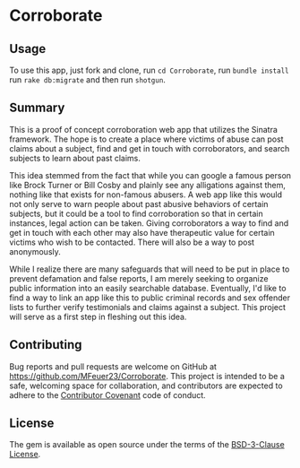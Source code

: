 # Corroborate

## Usage

To use this app, just fork and clone, run `cd Corroborate`, run `bundle install` run `rake db:migrate` and then run `shotgun`. 

## Summary

This is a proof of concept corroboration web app that utilizes the Sinatra framework. The hope is to create a place where victims of abuse can post claims about a subject, find and get in touch with corroborators, and search subjects to learn about past claims. 

 This idea stemmed from the fact that while you can google a famous person like Brock Turner or Bill Cosby and plainly see any alligations against them, nothing like that exists for non-famous abusers. A web app like this would not only serve to warn people about past abusive behaviors of certain subjects, but it could be a tool to find corroboration so that in certain instances, legal action can be taken. Giving corroborators a way to find and get in touch with each other may also have therapeutic value for certain victims who wish to be contacted. There will also be a way to post anonymously. 

While I realize there are many safeguards that will need to be put in place to prevent defamation and false reports, I am merely seeking to organize public information into an easily searchable database. Eventually, I'd like to find a way to link an app like this to public criminal records and sex offender lists to further verify testimonials and claims against a subject. This project will serve as a first step in fleshing out this idea.

## Contributing

Bug reports and pull requests are welcome on GitHub at https://github.com/MFeuer23/Corroborate. This project is intended to be a safe, welcoming space for collaboration, and contributors are expected to adhere to the [Contributor Covenant](https://www.contributor-covenant.org/) code of conduct.

## License

The gem is available as open source under the terms of the [BSD-3-Clause License](https://opensource.org/licenses/BSD-3-Clause).